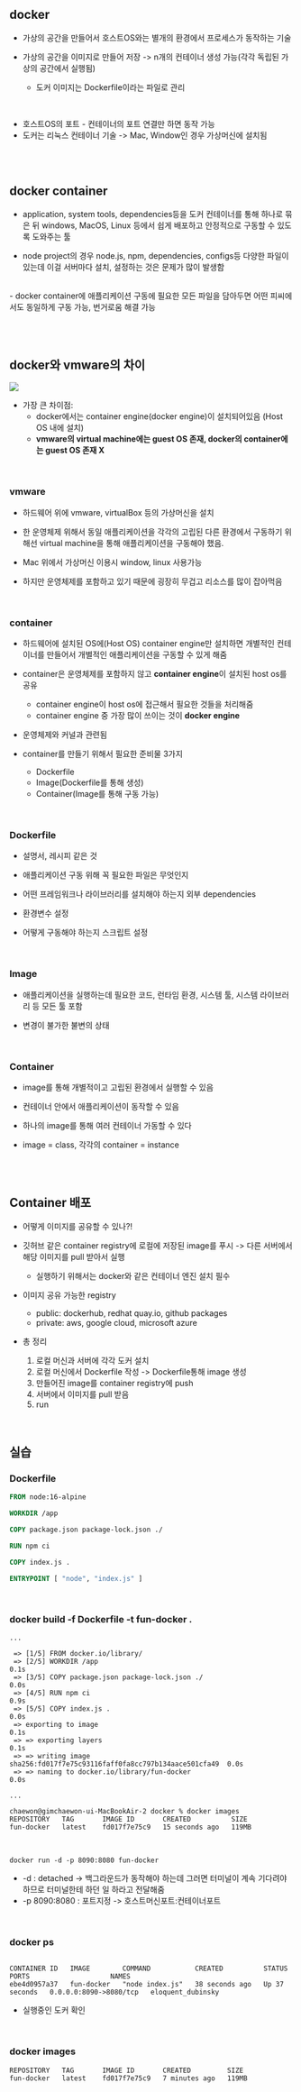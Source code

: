 <h2>docker</h2>

- 가상의 공간을 만들어서 호스트OS와는 별개의 환경에서 프로세스가 동작하는 기술

- 가상의 공간을 이미지로 만들어 저장 -> n개의 컨테이너 생성 가능(각각 독립된 가상의 공간에서 실행됨)
    - 도커 이미지는 Dockerfile이라는 파일로 관리

<br>

- 호스트OS의 포트 - 컨테이너의 포트 연결만 하면 동작 가능
- 도커는 리눅스 컨테이너 기술 -> Mac, Window인 경우 가상머신에 설치됨

<br><br>

<h2>docker container</h2>

- application, system tools, dependencies등을 도커 컨테이너를 통해 하나로 묶은 뒤 windows, MacOS, Linux 등에서 쉽게 배포하고 안정적으로 구동할 수 있도록 도와주는 툴  

- node project의 경우 node.js, npm, dependencies, configs등 다양한 파일이 있는데 이걸 서버마다 설치, 설정하는 것은 문제가 많이 발생함
<br>
- docker container에 애플리케이션 구동에 필요한 모든 파일을 담아두면 어떤 피씨에서도 동일하게 구동 가능, 번거로움 해결 가능

<br><br>

<h2>docker와 vmware의 차이</h2>

![](2022-10-16-12-22-39.png)

- 가장 큰 차이점: 
    - docker에서는 container engine(docker engine)이 설치되어있음 (Host OS 내에 설치)
    - **vmware의 virtual machine에는 guest OS 존재, docker의 container에는 guest OS 존재 X**

<br>

<h3>vmware</h3>

- 하드웨어 위에 vmware, virtualBox 등의 가상머신을 설치

- 한 운영체제 위해서 동일 애플리케이션을 각각의 고립된 다른 환경에서 구동하기 위해선 virtual machine을 통해 애플리케이션을 구동해야 했음.

- Mac 위에서 가상머신 이용시 window, linux 사용가능

- 하지만 운영체제를 포함하고 있기 때문에 굉장히 무겁고 리소스를 많이 잡아먹음 <br>

<br>

<h3>container</h3>

- 하드웨어에 설치된 OS에(Host OS) container engine만 설치하면 개별적인 컨테이너를 만들어서 개별적인 애플리케이션을 구동할 수 있게 해줌

- container은 운영체제를 포함하지 않고 **container engine**이 설치된 host os를 공유
    - container engine이 host os에 접근해서 필요한 것들을 처리해줌
    - container engine 중 가장 많이 쓰이는 것이 **docker engine**

- 운영체제와 커널과 관련됨

- container를 만들기 위해서 필요한 준비물 3가지
    - Dockerfile
    - Image(Dockerfile를 통해 생성)
    - Container(Image를 통해 구동 가능)

<br>

<h3>Dockerfile</h3>

- 설명서, 레시피 같은 것

- 애플리케이션 구동 위해 꼭 필요한 파일은 무엇인지

- 어떤 프레임워크나 라이브러리를 설치해야 하는지 외부 dependencies

- 환경변수 설정

- 어떻게 구동해야 하는지 스크립트 설정

<br>

<h3>Image</h3>

- 애플리케이션을 실행하는데 필요한 코드, 런타임 환경, 시스템 툴, 시스템 라이브러리 등 모든 툴 포함

- 변경이 불가한 불변의 상태

<br>

<h3>Container</h3>

- image를 통해 개별적이고 고립된 환경에서 실행할 수 있음

- 컨테이너 안에서 애플리케이션이 동작할 수 있음

- 하나의 image를 통해 여러 컨테이너 가동할 수 있다

- image = class, 각각의 container = instance

<br><br>

<h2>Container 배포</h2>

- 어떻게 이미지를 공유할 수 있나?!

- 깃허브 같은 container registry에 로컬에 저장된 image를 푸시 -> 다른 서버에서 해당 이미지를 pull 받아서 실행

    - 실행하기 위해서는 docker와 같은 컨테이너 엔진 설치 필수

- 이미지 공유 가능한 registry
    - public: dockerhub, redhat quay.io, github packages
    - private: aws, google cloud, microsoft azure

- 총 정리

    1. 로컬 머신과 서버에 각각 도커 설치
    2. 로컬 머신에서 Dockerfile 작성 -> Dockerfile통해 image 생성
    3. 만들어진 image를 container registry에 push
    4. 서버에서 이미지를 pull 받음
    5. run


<br>

<h2>실습</h2>

<h3>Dockerfile</h3>

```Dockerfile
FROM node:16-alpine

WORKDIR /app

COPY package.json package-lock.json ./

RUN npm ci

COPY index.js .

ENTRYPOINT [ "node", "index.js" ]
```

<br>


<h3>docker build -f Dockerfile -t fun-docker .</h3>

```
...

 => [1/5] FROM docker.io/library/
 => [2/5] WORKDIR /app                                                     0.1s
 => [3/5] COPY package.json package-lock.json ./                           0.0s
 => [4/5] RUN npm ci                                                       0.9s
 => [5/5] COPY index.js .                                                  0.0s
 => exporting to image                                                     0.1s
 => => exporting layers                                                    0.1s
 => => writing image sha256:fd017f7e75c93116faff0fa8cc797b134aace501cfa49  0.0s
 => => naming to docker.io/library/fun-docker                              0.0s

...

chaewon@gimchaewon-ui-MacBookAir-2 docker % docker images
REPOSITORY   TAG       IMAGE ID       CREATED          SIZE
fun-docker   latest    fd017f7e75c9   15 seconds ago   119MB
```

<br>

```
docker run -d -p 8090:8080 fun-docker
```
- -d : detached -> 백그라운드가 동작해야 하는데 그러면 터미널이 계속 기다려야 하므로 터미널한테 하던 일 하라고 전달해줌
- -p 8090:8080 : 포트지정 -> 호스트머신포트:컨테이너포트


<br>

<h3>docker ps</h3>

```

CONTAINER ID   IMAGE        COMMAND           CREATED          STATUS          PORTS                    NAMES
ebe4d0957a37   fun-docker   "node index.js"   38 seconds ago   Up 37 seconds   0.0.0.0:8090->8080/tcp   eloquent_dubinsky
```
- 실행중인 도커 확인

<br>

<h3>docker images</h3>

```
REPOSITORY   TAG       IMAGE ID       CREATED         SIZE
fun-docker   latest    fd017f7e75c9   7 minutes ago   119MB
```